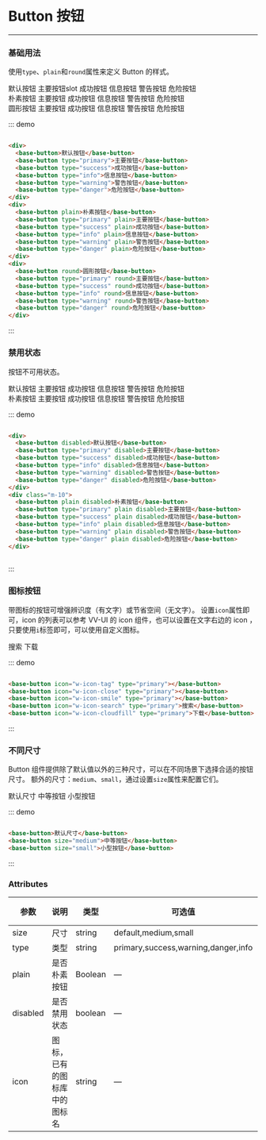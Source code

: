 # Button 按钮
----
### 基础用法
使用```type```、```plain```和```round```属性来定义 Button 的样式。

<div class="demo-block">
  <div>
    <base-button>默认按钮</base-button>
    <base-el-button type="primary"><span slot="title">主要按钮slot</span></base-el-button>
    <base-button type="success">成功按钮</base-button>
    <base-button type="info">信息按钮</base-button>
    <base-button type="warning">警告按钮</base-button>
    <base-button type="danger">危险按钮</base-button>
  </div>
  <div class="m-10">
    <base-button plain>朴素按钮</base-button>
    <base-button type="primary" plain>主要按钮</base-button>
    <base-button type="success" plain>成功按钮</base-button>
    <base-button type="info" plain>信息按钮</base-button>
    <base-button type="warning" plain>警告按钮</base-button>
    <base-button type="danger" plain>危险按钮</base-button>
  </div>
  <div class="m-10">
    <base-button round>圆形按钮</base-button>
    <base-button type="primary" round>主要按钮</base-button>
    <base-button type="success" round>成功按钮</base-button>
    <base-button type="info" round>信息按钮</base-button>
    <base-button type="warning" round>警告按钮</base-button>
    <base-button type="danger" round>危险按钮</base-button>
  </div>
</div>

::: demo
```html

<div>
  <base-button>默认按钮</base-button>
  <base-button type="primary">主要按钮</base-button>
  <base-button type="success">成功按钮</base-button>
  <base-button type="info">信息按钮</base-button>
  <base-button type="warning">警告按钮</base-button>
  <base-button type="danger">危险按钮</base-button>
</div>
<div>
  <base-button plain>朴素按钮</base-button>
  <base-button type="primary" plain>主要按钮</base-button>
  <base-button type="success" plain>成功按钮</base-button>
  <base-button type="info" plain>信息按钮</base-button>
  <base-button type="warning" plain>警告按钮</base-button>
  <base-button type="danger" plain>危险按钮</base-button>
</div>
<div>
  <base-button round>圆形按钮</base-button>
  <base-button type="primary" round>主要按钮</base-button>
  <base-button type="success" round>成功按钮</base-button>
  <base-button type="info" round>信息按钮</base-button>
  <base-button type="warning" round>警告按钮</base-button>
  <base-button type="danger" round>危险按钮</base-button>
</div>

```
:::

### 禁用状态

按钮不可用状态。

<div class="demo-block">
  <div>
    <base-button disabled>默认按钮</base-button>
    <base-button type="primary" disabled>主要按钮</base-button>
    <base-button type="success" disabled>成功按钮</base-button>
    <base-button type="info" disabled>信息按钮</base-button>
    <base-button type="warning" disabled>警告按钮</base-button>
    <base-button type="danger" disabled>危险按钮</base-button>
  </div>
  <div class="m-10">
    <base-button plain disabled>朴素按钮</base-button>
    <base-button type="primary" plain disabled>主要按钮</base-button>
    <base-button type="success" plain disabled>成功按钮</base-button>
    <base-button type="info" plain disabled>信息按钮</base-button>
    <base-button type="warning" plain disabled>警告按钮</base-button>
    <base-button type="danger" plain disabled>危险按钮</base-button>
  </div>
</div>

::: demo
```html

<div>
  <base-button disabled>默认按钮</base-button>
  <base-button type="primary" disabled>主要按钮</base-button>
  <base-button type="success" disabled>成功按钮</base-button>
  <base-button type="info" disabled>信息按钮</base-button>
  <base-button type="warning" disabled>警告按钮</base-button>
  <base-button type="danger" disabled>危险按钮</base-button>
</div>
<div class="m-10">
  <base-button plain disabled>朴素按钮</base-button>
  <base-button type="primary" plain disabled>主要按钮</base-button>
  <base-button type="success" plain disabled>成功按钮</base-button>
  <base-button type="info" plain disabled>信息按钮</base-button>
  <base-button type="warning" plain disabled>警告按钮</base-button>
  <base-button type="danger" plain disabled>危险按钮</base-button>
</div>
  
```
:::

### 图标按钮
带图标的按钮可增强辨识度（有文字）或节省空间（无文字）。
设置```icon```属性即可，icon 的列表可以参考 VV-UI 的 icon 组件，也可以设置在文字右边的 icon ，只要使用```i```标签即可，可以使用自定义图标。
<div class="demo-block">
  <base-button icon="w-icon-tag" type="primary"></base-button>
  <base-button icon="w-icon-close" type="primary"></base-button>
  <base-button icon="w-icon-smile" type="primary"></base-button>
  <base-button icon="w-icon-search" type="primary">搜索</base-button>
  <base-button icon="w-icon-cloudfill" type="primary">下载</base-button>
</div>

::: demo
```html

<base-button icon="w-icon-tag" type="primary"></base-button>
<base-button icon="w-icon-close" type="primary"></base-button>
<base-button icon="w-icon-smile" type="primary"></base-button>
<base-button icon="w-icon-search" type="primary">搜索</base-button>
<base-button icon="w-icon-cloudfill" type="primary">下载</base-button>

```
:::


### 不同尺寸

Button 组件提供除了默认值以外的三种尺寸，可以在不同场景下选择合适的按钮尺寸。
额外的尺寸：```medium```、```small```，通过设置```size```属性来配置它们。
<div class="demo-block">
  <base-button>默认尺寸</base-button>
  <base-button size="medium">中等按钮</base-button>
  <base-button size="small">小型按钮</base-button>
</div>

::: demo
```html

<base-button>默认尺寸</base-button>
<base-button size="medium">中等按钮</base-button>
<base-button size="small">小型按钮</base-button>

```
:::

### Attributes
| 参数      | 说明    | 类型      | 可选值       | 默认值   |
|---------- |-------- |---------- |-------------  |-------- |
| size     | 尺寸   | string  |   default,medium,small            |    —     |
| type     | 类型   | string    |   primary,success,warning,danger,info |     —    |
| plain     | 是否朴素按钮   | Boolean    | — | false   |
| disabled  | 是否禁用状态    | boolean   | —   | false   |
| icon  | 图标，已有的图标库中的图标名 | string   |  —  |  —  |
